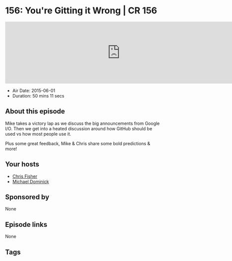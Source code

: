 # 156: You're Gitting it Wrong | CR 156

<iframe src="https://player.fireside.fm/v2/MLf2ZzhC+Y_LQhzKx?theme=dark" width="740" height="200" frameborder="0" scrolling="no"></iframe>

* Air Date: 2015-06-01
* Duration: 50 mins 11 secs

## About this episode

Mike takes a victory lap as we discuss the big announcements from Google I/O. Then we get into a heated discussion around how GitHub should be used vs how most people use it.

Plus some great feedback, Mike & Chris share some bold predictions & more!

## Your hosts
* [Chris Fisher](https://coder.show/hosts/chrislas)
* [Michael Dominick](https://coder.show/hosts/michael)

## Sponsored by

None



## Episode links

None



## Tags

